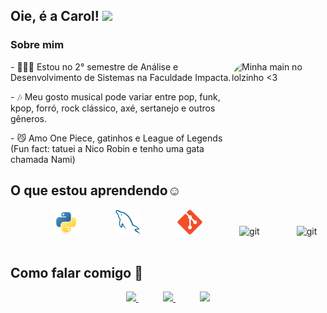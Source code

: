
## Oie, é a Carol! <img src="https://raw.githubusercontent.com/iampavangandhi/iampavangandhi/master/gifs/Hi.gif" width="30px"></h2>

### Sobre mim
<div style="display: inline_block"  >
<img align="right" width="150" height="150" style="border-radius:30px;" src="https://ddragon.leagueoflegends.com/cdn/11.21.1/img/profileicon/4359.png" alt="Minha main no lolzinho <3">
<p> - 👩🏾‍🎓 Estou no 2° semestre de Análise e Desenvolvimento de Sistemas na Faculdade Impacta. </p>
<p> - 🎶 Meu gosto musical pode variar entre pop, funk, kpop, forró, rock clássico, axé, sertanejo e outros gêneros. </p>
<p> - 😼 Amo One Piece, gatinhos e League of Legends (Fun fact: tatuei a Nico Robin e tenho uma gata chamada Nami) </p>  
</div>

## O que estou aprendendo:relaxed:
<div align="center">
    &nbsp;&nbsp;&nbsp;&nbsp;&nbsp;&nbsp;&nbsp;&nbsp;&nbsp;&nbsp;&nbsp;&nbsp;&nbsp;
    <img height="40" src="https://raw.githubusercontent.com/devicons/devicon/master/icons/python/python-original.svg" alt="python">
    &nbsp;&nbsp;&nbsp;&nbsp;&nbsp;&nbsp;&nbsp;&nbsp;&nbsp;&nbsp;&nbsp;&nbsp;&nbsp;
    <img height="40" src="https://raw.githubusercontent.com/devicons/devicon/master/icons/mysql/mysql-original.svg"
    alt="mysql">
    &nbsp;&nbsp;&nbsp;&nbsp;&nbsp;&nbsp;&nbsp;&nbsp;&nbsp;&nbsp;&nbsp;&nbsp;&nbsp;
    <img height="40" src="https://raw.githubusercontent.com/devicons/devicon/master/icons/git/git-original.svg"
    alt="git">
    &nbsp;&nbsp;&nbsp;&nbsp;&nbsp;&nbsp;&nbsp;&nbsp;&nbsp;&nbsp;&nbsp;&nbsp;&nbsp;
    <img height="40" src="https://upload.wikimedia.org/wikipedia/commons/thumb/3/34/Microsoft_Office_Excel_%282019%E2%80%93present%29.svg/826px-Microsoft_Office_Excel_%282019%E2%80%93present%29.svg.png"
    alt="git">
    &nbsp;&nbsp;&nbsp;&nbsp;&nbsp;&nbsp;&nbsp;&nbsp;&nbsp;&nbsp;&nbsp;&nbsp;&nbsp;
    <img height="40" src="https://trainosys.com/wp-content/uploads/2020/07/social-default-image.png"
    alt="git">
    &nbsp;&nbsp;&nbsp;&nbsp;&nbsp;&nbsp;&nbsp;&nbsp;&nbsp;&nbsp;&nbsp;&nbsp;&nbsp;

</div>

## Como falar comigo :iphone:

<p align="center">
    <a href="https://github.com/carol-tsuuki">
        <img  src="https://img.shields.io/badge/github-%23100000.svg?&style=for-the-badge&logo=github&logoColor=white&link=mailto:https://github.com/carol-tsuuki">
    </a>
    &nbsp;&nbsp;&nbsp;&nbsp;&nbsp;&nbsp;&nbsp;&nbsp;&nbsp;
    <a href="mailto:carolmagalhaes.lima@gmail.com">
        <img src="https://img.shields.io/badge/gmail-D14836?&style=for-the-badge&logo=gmail&logoColor=white&link=mailto:carolmagalhaes.lima@gmail.com">
    </a>
    &nbsp;&nbsp;&nbsp;&nbsp;&nbsp;&nbsp;&nbsp;&nbsp;&nbsp;
    <a href="https://www.linkedin.com/in/carolmagalhaeslima">
        <img src="https://img.shields.io/badge/linkedin-%230077B5.svg?&style=for-the-badge&logo=linkedin&logoColor=white&link=mailto:https://www.linkedin.com/in/carolmagalhaeslima/">
    </a>
</p>

<p align="center"> 
